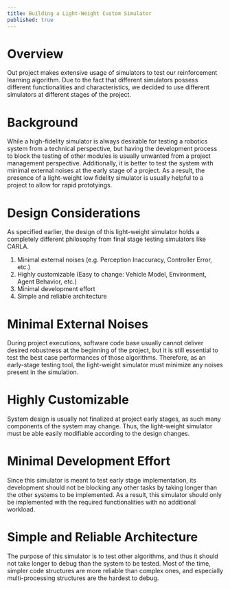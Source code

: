 ```yaml
---
title: Building a Light-Weight Custom Simulator
published: true
---
```


# Overview

Out project makes extensive usage of simulators to test our reinforcement learning algorithm. Due to the fact that different simulators possess different functionalities and characteristics, we decided to use different simulators at different stages of the project.

# Background

While a high-fidelity simulator is always desirable for testing a robotics system from a technical perspective, but having the development process to block the testing of other modules is usually unwanted from a project management perspective. Additionally, it is better to test the system with minimal external noises at the early stage of a project. As a result, the presence of a light-weight low fidelity simulator is usually helpful to a project to allow for rapid prototyings.

# Design Considerations

As specified earlier, the design of this light-weight simulator holds a completely different philosophy from final stage testing simulators like CARLA.
1. Minimal external noises (e.g. Perception Inaccuracy, Controller Error, etc.)
2. Highly customizable (Easy to change: Vehicle Model, Environment, Agent Behavior, etc.)
3. Minimal development effort
4. Simple and reliable architecture

# Minimal External Noises

During project executions, software code base usually cannot deliver desired robustness at the beginning of the project, but it is still essential to test the best case performances of those algorithms. Therefore, as an early-stage testing tool, the light-weight simulator must minimize any noises present in the simulation.

# Highly Customizable

System design is usually not finalized at project early stages, as such many components of the system may change. Thus, the light-weight simulator must be able easily modifiable according to the design changes.

# Minimal Development Effort

Since this simulator is meant to test early stage implementation, its development should not be blocking any other tasks by taking longer than the other systems to be implemented. As a result, this simulator should only be implemented with the required functionalities with no additional workload.

# Simple and Reliable Architecture

The purpose of this simulator is to test other algorithms, and thus it should not take longer to debug than the system to be tested. Most of the time, simpler code structures are more reliable than complex ones, and especially multi-processing structures are the hardest to debug.
